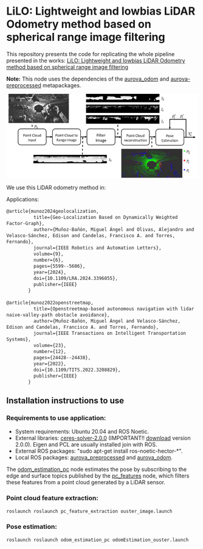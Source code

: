 # LiLO: Lightweight and lowbias LiDAR Odometry method based on spherical range image filtering

This repository presents the code for replicating the whole pipeline presented in the works: [LiLO: Lightweight and lowbias LiDAR Odometry method based on spherical range image filtering](https://arxiv.org/abs/2311.07291)

**Note:** This node uses the dependencies of the [aurova_odom](https://github.com/AUROVA-LAB/aurova_odom/tree/main) and [aurova-preprocessed](https://github.com/AUROVA-LAB/aurova_preprocessed) metapackages.


![pipeline](LiLO_pipeline.png)

<!---
Citations [[Preprint](https://arxiv.org/abs/2311.07291)]:
``` 
@article{velasco2023lilo,
  title={LiLO: Lightweight and low-bias LiDAR odometry method based on spherical range image filtering},
  author={Velasco-S{\'a}nchez, Edison P and Mu{\~n}oz-Ba{\~n}{\'o}n, Miguel {\'A}ngel and Candelas, Francisco A and Puente, Santiago T and Torres, Fernando},
  journal={arXiv preprint arXiv:2311.07291},
  year={2023}
}
```
-->
We use this LiDAR odometry method in:

Applications:
``` 
@article{munoz2024geolocalization,
          title={Geo-Localization Based on Dynamically Weighted Factor-Graph},
          author={Muñoz-Bañón, Miguel Ángel and Olivas, Alejandro and Velasco-Sánchez, Edison and Candelas, Francisco A. and Torres, Fernando},
          journal={IEEE Robotics and Automation Letters},
          volume={9},
          number={6},
          pages={5599--5606},
          year={2024},
          doi={10.1109/LRA.2024.3396055},
          publisher={IEEE}
        }

@article{munoz2022openstreetmap,
          title={Openstreetmap-based autonomous navigation with lidar naive-valley-path obstacle avoidance},
          author={Muñoz-Bañón, Miguel Ángel and Velasco-Sánchez, Edison and Candelas, Francisco A. and Torres, Fernando},
          journal={IEEE Transactions on Intelligent Transportation Systems},
          volume={23},
          number={12},
          pages={24428--24438},
          year={2022},
          doi={10.1109/TITS.2022.3208829},
          publisher={IEEE}
        }
```

## Installation instructions to use

### Requirements to use application:

- System requirements: Ubuntu 20.04 and ROS Noetic.
- External libraries: [ceres-solver-2.0.0](http://ceres-solver.org/installation.html) (IMPORTANT!! [download](https://drive.google.com/file/d/1acZtn_jaHfj2BVgwaDnQH2Lz-7022F1-/view?usp=share_link) version 2.0.0). Eigen and PCL are usually installed join with ROS.
- External ROS packages: "sudo apt-get install ros-noetic-hector-\*".
- Local ROS packages: [aurova_preprocessed](https://github.com/AUROVA-LAB/aurova_preprocessed) and [aurova_odom](https://github.com/AUROVA-LAB/aurova_odom).

The [odom_estimation_pc](https://github.com/AUROVA-LAB/aurova_odom/tree/main/odom_estimation_pc) node estimates the pose by subscribing to the edge and surface topics published by the [pc_features](https://github.com/AUROVA-LAB/aurova_preprocessed/tree/master/pc_features) node, which filters these features from a point cloud generated by a LiDAR sensor.

### Point cloud feature extraction:


```shell
roslaunch roslaunch pc_feature_extraction ouster_image.launch
```

### Pose estimation:

```shell
roslaunch roslaunch odom_estimation_pc odomEstimation_ouster.launch
```

